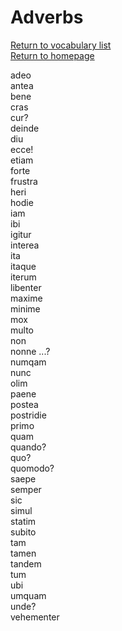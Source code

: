 # Adverbs  

[Return to vocabulary list](/partsofspeech/index.md)  
[Return to homepage](/README.md)

adeo  
antea  
bene  
cras  
cur?  
deinde  
diu  
ecce!  
etiam  
forte  
frustra  
heri  
hodie  
iam  
ibi  
igitur  
interea  
ita  
itaque  
iterum  
libenter  
maxime  
minime  
mox  
multo  
non  
nonne ...?  
numqam  
nunc  
olim  
paene  
postea  
postridie  
primo  
quam  
quando?  
quo?  
quomodo?  
saepe  
semper  
sic  
simul  
statim  
subito  
tam  
tamen  
tandem  
tum  
ubi  
umquam  
unde?  
vehementer